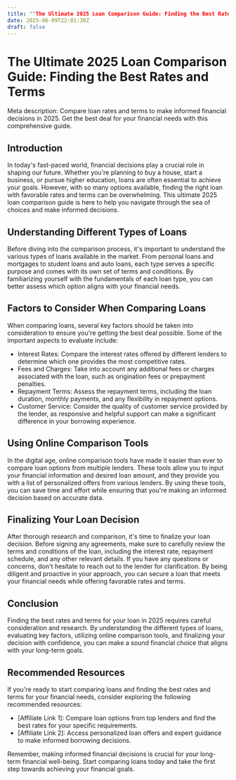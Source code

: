 ```yaml
---
title: ""The Ultimate 2025 Loan Comparison Guide: Finding the Best Rates and Terms""
date: 2025-06-09T22:01:30Z
draft: false
---
```


# The Ultimate 2025 Loan Comparison Guide: Finding the Best Rates and Terms

Meta description: Compare loan rates and terms to make informed financial decisions in 2025. Get the best deal for your financial needs with this comprehensive guide.

## Introduction

In today's fast-paced world, financial decisions play a crucial role in shaping our future. Whether you're planning to buy a house, start a business, or pursue higher education, loans are often essential to achieve your goals. However, with so many options available, finding the right loan with favorable rates and terms can be overwhelming. This ultimate 2025 loan comparison guide is here to help you navigate through the sea of choices and make informed decisions.

## Understanding Different Types of Loans

Before diving into the comparison process, it's important to understand the various types of loans available in the market. From personal loans and mortgages to student loans and auto loans, each type serves a specific purpose and comes with its own set of terms and conditions. By familiarizing yourself with the fundamentals of each loan type, you can better assess which option aligns with your financial needs.

## Factors to Consider When Comparing Loans

When comparing loans, several key factors should be taken into consideration to ensure you're getting the best deal possible. Some of the important aspects to evaluate include:

- Interest Rates: Compare the interest rates offered by different lenders to determine which one provides the most competitive rates.
- Fees and Charges: Take into account any additional fees or charges associated with the loan, such as origination fees or prepayment penalties.
- Repayment Terms: Assess the repayment terms, including the loan duration, monthly payments, and any flexibility in repayment options.
- Customer Service: Consider the quality of customer service provided by the lender, as responsive and helpful support can make a significant difference in your borrowing experience.

## Using Online Comparison Tools

In the digital age, online comparison tools have made it easier than ever to compare loan options from multiple lenders. These tools allow you to input your financial information and desired loan amount, and they provide you with a list of personalized offers from various lenders. By using these tools, you can save time and effort while ensuring that you're making an informed decision based on accurate data.

## Finalizing Your Loan Decision

After thorough research and comparison, it's time to finalize your loan decision. Before signing any agreements, make sure to carefully review the terms and conditions of the loan, including the interest rate, repayment schedule, and any other relevant details. If you have any questions or concerns, don't hesitate to reach out to the lender for clarification. By being diligent and proactive in your approach, you can secure a loan that meets your financial needs while offering favorable rates and terms.

## Conclusion

Finding the best rates and terms for your loan in 2025 requires careful consideration and research. By understanding the different types of loans, evaluating key factors, utilizing online comparison tools, and finalizing your decision with confidence, you can make a sound financial choice that aligns with your long-term goals.

## Recommended Resources

If you're ready to start comparing loans and finding the best rates and terms for your financial needs, consider exploring the following recommended resources:

- [Affiliate Link 1]: Compare loan options from top lenders and find the best rates for your specific requirements.
- [Affiliate Link 2]: Access personalized loan offers and expert guidance to make informed borrowing decisions.

Remember, making informed financial decisions is crucial for your long-term financial well-being. Start comparing loans today and take the first step towards achieving your financial goals.